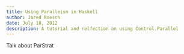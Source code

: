 ```yaml
--- 
title: Using Paralleism in Haskell
author: Jared Roesch
date: July 18, 2012
description: A tutorial and relfection on using Control.Parallel 
---
```


Talk about ParStrat

